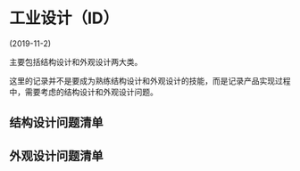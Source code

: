 # 工业设计（ID）

(2019-11-2)

主要包括结构设计和外观设计两大类。

这里的记录并不是要成为熟练结构设计和外观设计的技能，而是记录产品实现过程中，需要考虑的结构设计和外观设计问题。

## 结构设计问题清单

## 外观设计问题清单

